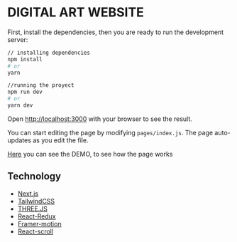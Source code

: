 # DIGITAL ART WEBSITE

First, install the dependencies, then you are ready to run the development server:

```bash
// installing dependencies
npm install
# or
yarn

//running the proyect
npm run dev
# or
yarn dev
```

Open [http://localhost:3000](http://localhost:3000) with your browser to see the result.

You can start editing the page by modifying `pages/index.js`. The page auto-updates as you edit the file.

[Here](https://www.loom.com/share/52b52e8461a34a5f9a47b803da1c9202) you can see the DEMO, to see how the page works

## Technology

- [Next.js](https://nextjs.org/)
- [TailwindCSS](https://tailwindcss.com/)
- [THREE.JS](https://threejs.org/)
- [React-Redux](https://redux-toolkit.js.org/)
- [Framer-motion](https://www.framer.com/docs/)
- [React-scroll](https://www.npmjs.com/package/react-scroll)
